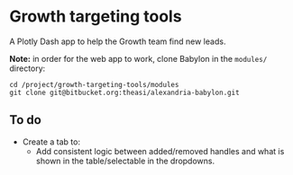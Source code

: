 # Growth targeting tools

A Plotly Dash app to help the Growth team find new leads.

__Note:__ in order for the web app to work, clone Babylon in the `modules/` directory:
```
cd /project/growth-targeting-tools/modules
git clone git@bitbucket.org:theasi/alexandria-babylon.git
```

## To do
* Create a tab to:
    * Add consistent logic between added/removed handles and what is shown in the table/selectable in the dropdowns.
